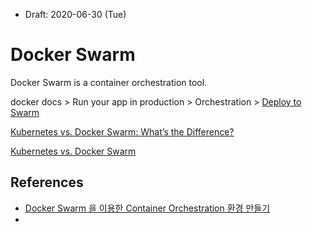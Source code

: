 * Draft: 2020-06-30 (Tue)

# Docker Swarm

Docker Swarm is a container orchestration tool. 

docker docs > Run your app in production > Orchestration > [Deploy to Swarm](https://docs.docker.com/get-started/swarm-deploy/)

[Kubernetes vs. Docker Swarm: What’s the Difference?](https://thenewstack.io/kubernetes-vs-docker-swarm-whats-the-difference/)

[Kubernetes vs. Docker Swarm](https://victorops.com/blog/kubernetes-vs-docker-swarm)

## References

* [Docker Swarm 을 이용한 Container Orchestration 환경 만들기](https://tech.osci.kr/2019/02/13/59736201/)
* 